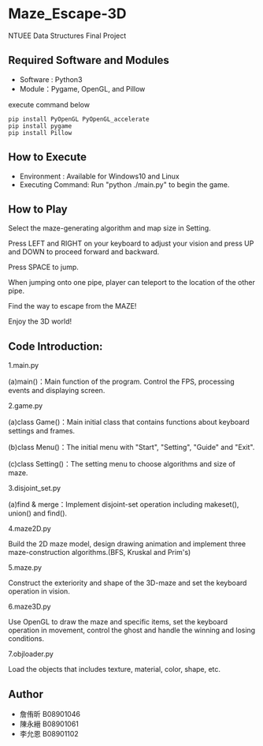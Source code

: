 # Maze_Escape-3D
NTUEE Data Structures Final Project

## Required Software and Modules
* Software : Python3
* Module：Pygame, OpenGL, and Pillow

execute command below
```
pip install PyOpenGL PyOpenGL_accelerate
pip install pygame
pip install Pillow
```


## How to Execute
* Environment : Available for Windows10 and Linux
* Executing Command: Run "python ./main.py" to begin the game. 

## How to Play
Select the maze-generating algorithm and map size in Setting.

Press LEFT and RIGHT on your keyboard to adjust your vision and press UP and DOWN to proceed forward and backward.

Press SPACE to jump.

When jumping onto one pipe, player can teleport to the location of the other pipe.

Find the way to escape from the MAZE!

Enjoy the 3D world!


## Code Introduction:

1.main.py

  (a)main()：Main function of the program. Control the FPS, processing events and displaying screen.
  
2.game.py

  (a)class Game()：Main initial class that contains functions about keyboard settings and frames.
  
  (b)class Menu()：The initial menu with "Start", "Setting", "Guide" and "Exit".
  
  (c)class Setting()：The setting menu to choose algorithms and size of maze.
  
3.disjoint_set.py

  (a)find & merge：Implement disjoint-set operation including makeset(), union() and find().
  
4.maze2D.py

  Build the 2D maze model, design drawing animation and implement three maze-construction algorithms.(BFS, Kruskal and Prim's)
  
5.maze.py

  Construct the exteriority and shape of the 3D-maze and set the keyboard operation in vision.
  
6.maze3D.py

  Use OpenGL to draw the maze and specific items, set the keyboard operation in movement, control the ghost and handle the winning and losing conditions.
  
7.objloader.py

  Load the objects that includes texture, material, color, shape, etc.
  
## Author
* 詹侑昕 B08901046
* 陳永縉 B08901061
* 李允恩 B08901102
